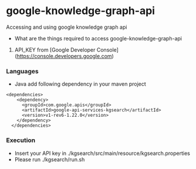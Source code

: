 # google-knowledge-graph-api
Accessing and using google knowledge graph api


* What are the things required to access google-knowledge-graph-api
 1. API_KEY from [Google Developer Console] (https://console.developers.google.com)

### Languages
- Java add following dependency in your maven project
```Maven
<dependencies>
    <dependency>
      <groupId>com.google.apis</groupId>
      <artifactId>google-api-services-kgsearch</artifactId>
      <version>v1-rev6-1.22.0</version>
    </dependency>
  </dependencies>
 ``` 
 
### Execution
* Insert your API key in ./kgsearch/src/main/resource/kgsearch.properties
* Please run ./kgsearch/run.sh
